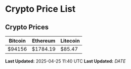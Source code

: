 # Crypto Price List

## Crypto Prices
| Bitcoin | Ethereum | Litecoin |
| ------- | -------- | -------- |
| $94156 | $1784.19 | $85.47 |
**Last Updated:** 2025-04-25 11:40 UTC
**Last Updated:** $DATE$
